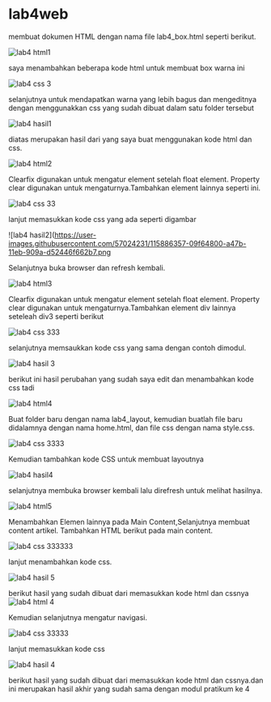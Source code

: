 # lab4web
 membuat dokumen HTML dengan nama file lab4_box.html seperti berikut.
 
![lab4 html1](https://user-images.githubusercontent.com/57024231/115868560-d7daeb00-a466-11eb-8f02-03d4085788b8.png)

saya menambahkan beberapa kode html untuk membuat box warna ini

![lab4 css 3](https://user-images.githubusercontent.com/57024231/115885708-66a53300-a47a-11eb-9907-5ebe1ea62cf3.png)

selanjutnya untuk mendapatkan warna yang lebih bagus dan mengeditnya dengan menggunakkan css yang sudah dibuat dalam satu folder tersebut 

![lab4 hasil1](https://user-images.githubusercontent.com/57024231/115881901-6e62d880-a476-11eb-97ff-7ac2a83a9b66.png)

diatas merupakan hasil dari yang saya buat menggunakan kode html dan css.

![lab4 html2](https://user-images.githubusercontent.com/57024231/115886238-e7fcc580-a47a-11eb-8720-a30881b985c2.png)

Clearfix digunakan untuk mengatur element setelah float element. Property clear digunakan untuk 
mengaturnya.Tambahkan element lainnya seperti ini.

![lab4 css 33](https://user-images.githubusercontent.com/57024231/115886293-f814a500-a47a-11eb-9df2-4c8b5599009d.png)

lanjut memasukkan kode css yang ada seperti digambar

![lab4 hasil2](https://user-images.githubusercontent.com/57024231/115886357-09f64800-a47b-11eb-909a-d52446f662b7.png

Selanjutnya buka browser dan refresh kembali.

![lab4 html3](https://user-images.githubusercontent.com/57024231/115886958-a1f43180-a47b-11eb-8420-ce8b7e7fb766.png)

Clearfix digunakan untuk mengatur element setelah float element. Property clear digunakan untuk 
mengaturnya.Tambahkan element div lainnya seteleah div3 seperti berikut

![lab4 css 333](https://user-images.githubusercontent.com/57024231/115887005-ae788a00-a47b-11eb-9678-839a16a52c8e.png)

selanjutnya memsaukkan kode css yang sama dengan contoh dimodul.

![lab4 hasil 3](https://user-images.githubusercontent.com/57024231/115887059-c05a2d00-a47b-11eb-9fd0-c5e67ae4a399.png)

berikut ini hasil perubahan yang sudah saya edit dan menambahkan kode css tadi

![lab4 html4](https://user-images.githubusercontent.com/57024231/115887819-82113d80-a47c-11eb-8f19-09b426b1dbc0.png)

Buat folder baru dengan nama lab4_layout, kemudian buatlah file baru didalamnya dengan nama 
home.html, dan file css dengan nama style.css.

![lab4 css 3333](https://user-images.githubusercontent.com/57024231/115887878-8fc6c300-a47c-11eb-9613-e0bb4a73a139.png)

Kemudian tambahkan kode CSS untuk membuat layoutnya

![lab4 hasil4](https://user-images.githubusercontent.com/57024231/115889195-ec76ad80-a47d-11eb-923d-ede0daac4322.png)

selanjutnya membuka browser kembali lalu direfresh untuk melihat hasilnya.

![lab4 html5](https://user-images.githubusercontent.com/57024231/115890135-d0274080-a47e-11eb-9a76-8d820ba9eb1b.png)

Menambahkan Elemen lainnya pada Main Content,Selanjutnya membuat content artikel. Tambahkan HTML berikut pada main content.

![lab4 css 333333](https://user-images.githubusercontent.com/57024231/115890173-db7a6c00-a47e-11eb-9903-5e7b105f9a87.png)

lanjut menambahkan kode css.

![lab4 hasil 5](https://user-images.githubusercontent.com/57024231/115890218-ea611e80-a47e-11eb-8304-448291834c6e.png)

berikut hasil yang sudah dibuat dari memasukkan kode html dan cssnya
![lab4 html 4](https://user-images.githubusercontent.com/57024231/115889306-0617f500-a47e-11eb-80ac-11d28b2f77af.png)

Kemudian selanjutnya mengatur navigasi.

![lab4 css 33333](https://user-images.githubusercontent.com/57024231/115889378-14fea780-a47e-11eb-99b2-f49df88fc187.png)

lanjut memasukkan kode css

![lab4 hasil 4](https://user-images.githubusercontent.com/57024231/115888029-ac62fb00-a47c-11eb-8ed1-54841a78f007.png)

berikut hasil yang sudah dibuat dari memasukkan kode html dan cssnya.dan ini merupakan hasil akhir yang sudah sama dengan modul pratikum ke 4

